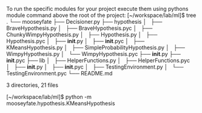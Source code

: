To run the specific modules for your project execute them using pythons module command above the root of the project:
[~/workspace/lab/ml]$ tree
.
└── mooseyfate
    ├── Decisioner.py
    ├── hypothesis
    │   ├── BraveHypothesis.py
    │   ├── BraveHypothesis.pyc
    │   ├── ChunkyWimpyHypothesis.py
    │   ├── Hypothesis.py
    │   ├── Hypothesis.pyc
    │   ├── __init__.py
    │   ├── __init__.pyc
    │   ├── KMeansHypothesis.py
    │   ├── SimpleProbabilityHypothesis.py
    │   ├── WimpyHypothesis.py
    │   └── WimpyHypothesis.pyc
    ├── __init__.py
    ├── __init__.pyc
    ├── lib
    │   ├── HelperFunctions.py
    │   ├── HelperFunctions.pyc
    │   ├── __init__.py
    │   ├── __init__.pyc
    │   ├── TestingEnvironment.py
    │   └── TestingEnvironment.pyc
    └── README.md

3 directories, 21 files

[~/workspace/lab/ml]$ python -m mooseyfate.hypothesis.KMeansHypothesis
